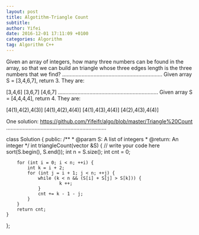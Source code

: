 ```yaml
---
layout: post
title: Algotithm-Triangle Count
subtitle: 
author: Yifei
date: 2016-12-01 17:11:09 +0100
categories: Algorithm
tag: Algorithm C++
---
```



Given an array of integers, how many three numbers can be found in the array, so that we can build an triangle whose three edges length is the three numbers that we find?
...................................................................
Given array S = [3,4,6,7], return 3. They are:

[3,4,6]
[3,6,7]
[4,6,7]
...................................................................
Given array S = [4,4,4,4], return 4. They are:

[4(1),4(2),4(3)]
[4(1),4(2),4(4)]
[4(1),4(3),4(4)]
[4(2),4(3),4(4)]

One solution: https://github.com/Yifeifr/algo/blob/master/Triangle%20Count
...................................................................



class Solution {
public:
    /**
     * @param S: A list of integers
     * @return: An integer
     */
    int triangleCount(vector<int> &S) {
        // write your code here
        sort(S.begin(), S.end());
        int n = S.size();
        int cnt = 0;
        
        for (int i = 0; i < n; ++i) {
            int k = i + 2;
            for (int j = i + 1; j < n; ++j) {
                while (k < n && (S[i] + S[j] > S[k])) {
                        k ++;
                }
                cnt += k - 1 - j;
            }
        }
        return cnt;
    }
};
